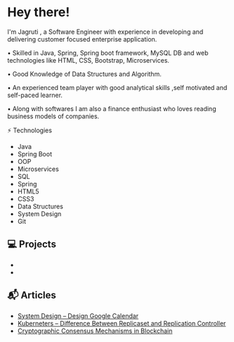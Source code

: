 # Hey there!

I'm Jagruti , a Software Engineer with experience in developing and delivering customer focused enterprise application.

• Skilled in Java, Spring, Spring boot framework, MySQL DB and web technologies like HTML, CSS, Bootstrap, Microservices.

• Good Knowledge of Data Structures and Algorithm.

• An experienced team player with good analytical skills ,self motivated and self-paced learner.

• Along with softwares I am also a finance enthusiast who loves reading business models of companies.


⚡ Technologies
- Java
- Spring Boot
- OOP
- Microservices
- SQL
- Spring
- HTML5
- CSS3
- Data Structures
- System Design
- Git


## 💻 Projects

- 
- 

## 📬 Articles

- [System Design – Design Google Calendar](https://www.geeksforgeeks.org/system-design-design-google-calendar/)
- [Kuberneters – Difference Between Replicaset and Replication Controller](https://www.geeksforgeeks.org/kuberneters-difference-between-replicaset-and-replication-controller/)
- [Cryptographic Consensus Mechanisms in Blockchain](https://www.geeksforgeeks.org/cryptographic-consensus-mechanisms-in-blockchain/)
